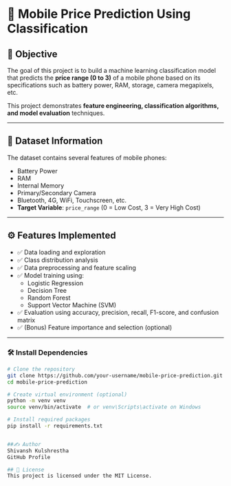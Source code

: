 # 📱 Mobile Price Prediction Using Classification
## 🎯 Objective
The goal of this project is to build a machine learning classification model that predicts the **price range (0 to 3)** of a mobile phone based on its specifications such as battery power, RAM, storage, camera megapixels, etc.

This project demonstrates **feature engineering, classification algorithms, and model evaluation** techniques.

---
## 📂 Dataset Information

The dataset contains several features of mobile phones:

- Battery Power
- RAM
- Internal Memory
- Primary/Secondary Camera
- Bluetooth, 4G, WiFi, Touchscreen, etc.
- **Target Variable**: `price_range` (0 = Low Cost, 3 = Very High Cost)

---
## ⚙️ Features Implemented

- ✅ Data loading and exploration
- ✅ Class distribution analysis
- ✅ Data preprocessing and feature scaling
- ✅ Model training using:
  - Logistic Regression
  - Decision Tree
  - Random Forest
  - Support Vector Machine (SVM)
- ✅ Evaluation using accuracy, precision, recall, F1-score, and confusion matrix
- ✅ (Bonus) Feature importance and selection (optional)

---
### 🛠️ Install Dependencies

```bash
# Clone the repository
git clone https://github.com/your-username/mobile-price-prediction.git
cd mobile-price-prediction

# Create virtual environment (optional)
python -m venv venv
source venv/bin/activate  # or venv\Scripts\activate on Windows

# Install required packages
pip install -r requirements.txt


##✍️ Author
Shivansh Kulshrestha
GitHub Profile

## 📄 License
This project is licensed under the MIT License.
